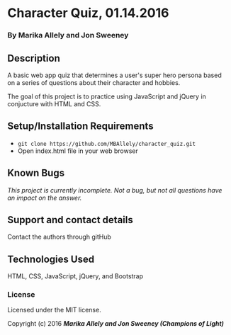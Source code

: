 # Character Quiz, 01.14.2016

### By **Marika Allely and Jon Sweeney**

## Description

A basic web app quiz that determines a user's super hero persona based on a series of questions about their character and hobbies.

The goal of this project is to practice using JavaScript and jQuery in conjucture with HTML and CSS.

## Setup/Installation Requirements

* `git clone https://github.com/MBAllely/character_quiz.git`
* Open index.html file in your web browser


## Known Bugs

_This project is currently incomplete.  Not a bug, but not all questions have an impact on the answer._

## Support and contact details

Contact the authors through gitHub

## Technologies Used

HTML, CSS, JavaScript, jQuery, and Bootstrap

### License

Licensed under the MIT license.

Copyright (c) 2016 **_Marika Allely and Jon Sweeney (Champions of Light)_**
